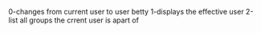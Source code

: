 0-changes from current user to user betty
1-displays the effective user
2-list all groups the crrent user is apart of
